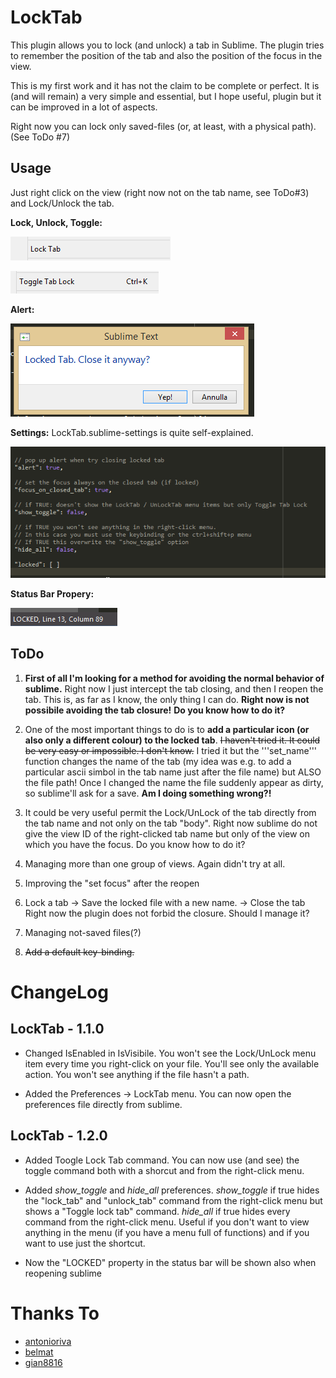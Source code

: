 LockTab
========

This plugin allows you to lock (and unlock) a tab in Sublime.
The plugin tries to remember the position of the tab and also the position of the
focus in the view.

This is my first work and it has not the claim to be complete or perfect.
It is (and will remain) a very simple and essential, but I hope useful, plugin but it can
be improved in a lot of aspects.

Right now you can lock only saved-files (or, at least, with a physical path). (See ToDo #7)

Usage
-----
Just right click on the view (right now not on the tab name, see ToDo#3) and Lock/Unlock
the tab.

**Lock, Unlock, Toggle:**

![Lock](./images/Lock.png)

<!-- ![Lock](./images/Unlock.png) -->

![Lock](./images/Toggle.png)

**Alert:**

![Alert](./images/Alert.png)

**Settings:**
LockTab.sublime-settings is quite self-explained.

![Settings](./images/Settings.png)

**Status Bar Propery:**

![Settings](./images/Locked.png)



ToDo
----
1. **First of all I'm looking for a method for avoiding the normal behavior of sublime.**
Right now I just intercept the tab closing, and then I reopen the tab. This is, as far as I
know, the only thing I can do. **Right now is not possibile avoiding the tab closure!**
**Do you know how to do it?**

2. One of the most important things to do is to **add a particular icon (or also only a different
colour) to the locked tab**. ~~I haven't tried it. It could be very easy or impossible. I don't know.~~
I tried it but the '''set_name''' function changes the name of the tab (my idea was e.g. to add a particular
ascii simbol in the tab name just after the file name) but ALSO the file path! Once I changed the name the file
suddenly appear as dirty, so sublime'll ask for a save.
**Am I doing something wrong?!**

3. It could be very useful permit the Lock/UnLock of the tab directly from the tab name
and not only on the tab "body". Right now sublime do not give the view ID of the right-clicked
tab name but only of the view on which you have the focus.
Do you know how to do it?

4. Managing more than one group of views. Again didn't try at all.

5. Improving the "set focus" after the reopen

6. Lock a tab -> Save the locked file with a new name. -> Close the tab
Right now the plugin does not forbid the closure. Should I manage it?

7. Managing not-saved files(?)

8. ~~Add a default key-binding.~~


ChangeLog
=========

LockTab - 1.1.0
---------------
- Changed IsEnabled in IsVisibile. You won't see the Lock/UnLock menu item every time you right-click on your file. You'll see only the available action. You won't see anything if the file hasn't a path.

- Added the Preferences -> LockTab menu. You can now open the preferences file directly from sublime.

LockTab - 1.2.0
---------------
- Added Toogle Lock Tab command.
You can now use (and see) the toggle command both with a shorcut and from the right-click menu.

- Added *show_toggle* and *hide_all* preferences.
*show_toggle* if true hides the "lock_tab" and "unlock_tab" command from the right-click menu but shows a "Toggle lock tab" command.
*hide_all* if true hides every command from the right-click menu. Useful if you don't want to view anything in the menu (if you have a menu full of functions) and if you want to use just the shortcut.

- Now the "LOCKED" property in the status bar will be shown also when reopening sublime

Thanks To
=========
- [antonioriva](https://github.com/antonioriva)
- [belmat](https://github.com/belmat)
- [gian8816](https://github.com/gian8816)